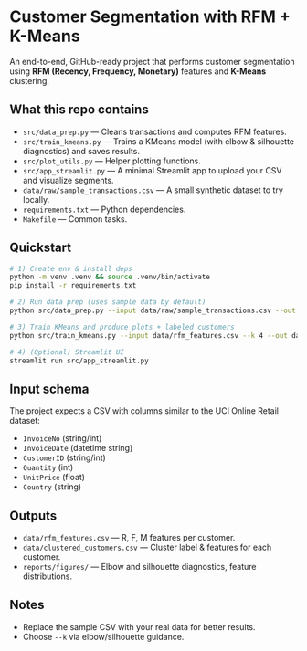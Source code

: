# Customer Segmentation with RFM + K-Means

An end-to-end, GitHub-ready project that performs customer segmentation using **RFM (Recency, Frequency, Monetary)** features and **K-Means** clustering.

## What this repo contains
- `src/data_prep.py` — Cleans transactions and computes RFM features.
- `src/train_kmeans.py` — Trains a KMeans model (with elbow & silhouette diagnostics) and saves results.
- `src/plot_utils.py` — Helper plotting functions.
- `src/app_streamlit.py` — A minimal Streamlit app to upload your CSV and visualize segments.
- `data/raw/sample_transactions.csv` — A small synthetic dataset to try locally.
- `requirements.txt` — Python dependencies.
- `Makefile` — Common tasks.

## Quickstart
```bash
# 1) Create env & install deps
python -m venv .venv && source .venv/bin/activate
pip install -r requirements.txt

# 2) Run data prep (uses sample data by default)
python src/data_prep.py --input data/raw/sample_transactions.csv --out data/rfm_features.csv

# 3) Train KMeans and produce plots + labeled customers
python src/train_kmeans.py --input data/rfm_features.csv --k 4 --out data/clustered_customers.csv

# 4) (Optional) Streamlit UI
streamlit run src/app_streamlit.py
```

## Input schema
The project expects a CSV with columns similar to the UCI Online Retail dataset:
- `InvoiceNo` (string/int)
- `InvoiceDate` (datetime string)
- `CustomerID` (string/int)
- `Quantity` (int)
- `UnitPrice` (float)
- `Country` (string)

## Outputs
- `data/rfm_features.csv` — R, F, M features per customer.
- `data/clustered_customers.csv` — Cluster label & features for each customer.
- `reports/figures/` — Elbow and silhouette diagnostics, feature distributions.

## Notes
- Replace the sample CSV with your real data for better results.
- Choose `--k` via elbow/silhouette guidance.
